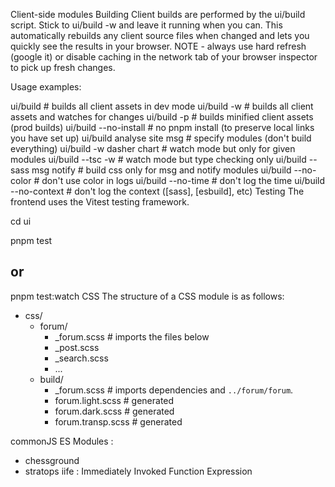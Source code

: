 Client-side modules
Building
Client builds are performed by the ui/build script. Stick to ui/build -w and leave it running when you can. This automatically rebuilds any client source files when changed and lets you quickly see the results in your browser. NOTE - always use hard refresh (google it) or disable caching in the network tab of your browser inspector to pick up fresh changes.

Usage examples:

ui/build # builds all client assets in dev mode
ui/build -w # builds all client assets and watches for changes
ui/build -p # builds minified client assets (prod builds)
ui/build --no-install # no pnpm install (to preserve local links you have set up)
ui/build analyse site msg # specify modules (don't build everything)
ui/build -w dasher chart # watch mode but only for given modules
ui/build --tsc -w # watch mode but type checking only
ui/build --sass msg notify # build css only for msg and notify modules
ui/build --no-color # don't use color in logs
ui/build --no-time # don't log the time
ui/build --no-context # don't log the context ([sass], [esbuild], etc)
Testing
The frontend uses the Vitest testing framework.

cd ui

pnpm test

## or

pnpm test:watch
CSS
The structure of a CSS module is as follows:

- css/
  - forum/
    - \_forum.scss # imports the files below
    - \_post.scss
    - \_search.scss
    - ...
  - build/
    - \_forum.scss # imports dependencies and `../forum/forum`.
    - forum.light.scss # generated
    - forum.dark.scss # generated
    - forum.transp.scss # generated

commonJS
ES Modules :

- chessground
- stratops
  iife : Immediately Invoked Function Expression
